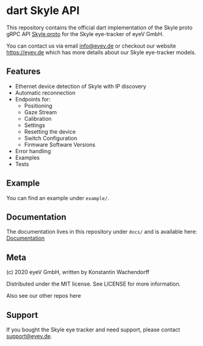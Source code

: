 # dart Skyle API

This repository contains the official dart implementation of the Skyle proto gRPC API [Skyle.proto](https://github.com/eyev-de/Skyle.proto) for the Skyle eye-tracker of eyeV GmbH.

You can contact us via email info@eyev.de or checkout our website https://eyev.de which has more details about our Skyle eye-tracker models.

## Features

- Ethernet device detection of Skyle with IP discovery
- Automatic reconnection
- Endpoints for:
    - Positioning
    - Gaze Stream
    - Calibration
    - Settings
    - Resetting the device
    - Switch Configuration
    - Firmware Software Versions
- Error handling
- Examples
- Tests

## Example

You can find an example under `example/`.

## Documentation

The documentation lives in this repository under `docs/` and is available here: [Documentation](https://eyev-de.github.io/dart_skyle_api/)

## Meta

(c) 2020 eyeV GmbH, written by Konstantin Wachendorff

Distributed under the MIT license. See LICENSE for more information.

Also see our other repos here

## Support

If you bought the Skyle eye tracker and need support, please contact support@eyev.de.